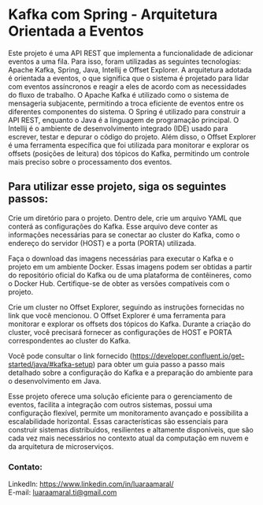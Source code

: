 # Kafka com Spring - Arquitetura Orientada a Eventos

Este projeto é uma API REST que implementa a funcionalidade de adicionar eventos a uma fila. Para isso, foram utilizadas as seguintes tecnologias: Apache Kafka, Spring, Java, Intellij e Offset Explorer. A arquitetura adotada é orientada a eventos, o que significa que o sistema é projetado para lidar com eventos assíncronos e reagir a eles de acordo com as necessidades do fluxo de trabalho. O Apache Kafka é utilizado como o sistema de mensageria subjacente, permitindo a troca eficiente de eventos entre os diferentes componentes do sistema. O Spring é utilizado para construir a API REST, enquanto o Java é a linguagem de programação principal. O Intellij é o ambiente de desenvolvimento integrado (IDE) usado para escrever, testar e depurar o código do projeto. Além disso, o Offset Explorer é uma ferramenta específica que foi utilizada para monitorar e explorar os offsets (posições de leitura) dos tópicos do Kafka, permitindo um controle mais preciso sobre o processamento dos eventos.

## Para utilizar esse projeto, siga os seguintes passos:
Crie um diretório para o projeto. Dentro dele, crie um arquivo YAML que conterá as configurações do Kafka. Esse arquivo deve conter as informações necessárias para se conectar ao cluster do Kafka, como o endereço do servidor (HOST) e a porta (PORTA) utilizada.

Faça o download das imagens necessárias para executar o Kafka e o projeto em um ambiente Docker. Essas imagens podem ser obtidas a partir do repositório oficial do Kafka ou de uma plataforma de contêineres, como o Docker Hub. Certifique-se de obter as versões compatíveis com o projeto.

Crie um cluster no Offset Explorer, seguindo as instruções fornecidas no link que você mencionou. O Offset Explorer é uma ferramenta para monitorar e explorar os offsets dos tópicos do Kafka. Durante a criação do cluster, você precisará fornecer as configurações de HOST e PORTA correspondentes ao cluster do Kafka.

Você pode consultar o link fornecido (https://developer.confluent.io/get-started/java/#kafka-setup) para obter um guia passo a passo mais detalhado sobre a configuração do Kafka e a preparação do ambiente para o desenvolvimento em Java.

Esse projeto oferece uma solução eficiente para o gerenciamento de eventos, facilita a integração com outros sistemas, possui uma configuração flexível, permite um monitoramento avançado e possibilita a escalabilidade horizontal. Essas características são essenciais para construir sistemas distribuídos, resilientes e altamente disponíveis, que são cada vez mais necessários no contexto atual da computação em nuvem e da arquitetura de microserviços.

### Contato: 
LinkedIn: https://www.linkedin.com/in/luaraamaral/  
E-mail: luaraamaral.ti@gmail.com  
